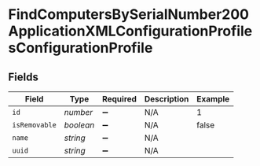 # FindComputersBySerialNumber200ApplicationXMLConfigurationProfilesConfigurationProfile


## Fields

| Field              | Type               | Required           | Description        | Example            |
| ------------------ | ------------------ | ------------------ | ------------------ | ------------------ |
| `id`               | *number*           | :heavy_minus_sign: | N/A                | 1                  |
| `isRemovable`      | *boolean*          | :heavy_minus_sign: | N/A                | false              |
| `name`             | *string*           | :heavy_minus_sign: | N/A                |                    |
| `uuid`             | *string*           | :heavy_minus_sign: | N/A                |                    |